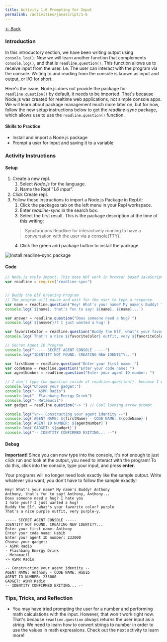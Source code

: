 ```yaml
---
title: Activity 1.6 Prompting for Input
permalink: /activities/javascript/1-6
---
```


[← Back](/activities/javascript/)

### Introduction

In this introductory section, we have been writing output using `console.log()`. Now we will learn another function that complements `console.log()`, and that is `readline.question()`. This function allows us to receive input from the user. I.e. The user can interact with the program via the console. Writing to and reading from the console is known as input and output, or I/O for short.

Here's the issue, Node.js does not provide the package for `readline.question()` by default, it needs to be imported. That's because Node.js was created for realtime web applications, not simple console apps. We will learn about package management much more later on, but for now, follow the new setup instructions below to get the *readline-sync* package, which allows use to use the `readline.question()` function.


#### Skills to Practice

- Install and import a Node.js package
- Prompt a user for input and saving it to a variable

### Activity Instructions

#### Setup

1. Create a new repl.
    1. Select *Node.js* for the language.
    2. Name the Repl "*1.6 Input*".
2. Click Create repl.
3. Follow these instructions to import a Node.js Package in Repl.it:
    1. Click the packages tab on the left menu in your Repl workspace.
    2. Enter *readline-sync* in the search box.
    3. Select the first result. This is the package description at the time of this writing:
    > Synchronous Readline for interactively running to have a conversation with the user via a console(TTY).
    4. Click the green add package button to install the package.

![Install readline-sync package](/assets/img/activities/js-install-npm-package-repl.gif)

#### Code
```js
// Node.js style import. This does NOT work in browser based JavaScript.
var readline = require("readline-sync")


// Buddy the Elf Greeting Program
// The program will pause and wait for the user to type a response.
var name = readline.question("Hey! What's your name? My name's Buddy! ")
console.log(`${name}, that's fun to say! ${name}, ${name}...`)

var answer = readline.question("Does someone need a hug? ")
console.log(`${answer}!? I just wanted a hug!`)

var favoriteColor = readline.question("Buddy the Elf, what's your favorite color? ")
console.log(`That's a nice ${favoriteColor} outfit, very ${favoriteColor}-y.\n`)

// Secret Agent ID Program
console.log("----- SECRET AGENT CONSOLE -----")
console.log("IDENTITY NOT FOUND. CREATING NEW IDENTITY...")

var firstName = readline.question("Enter your first name: ")
var codeName = readline.question("Enter your code name: ")
var agentNumber = readline.question("Enter your agent ID number: ")

// I don't type the question inside of readline.question(), because I want to make a list of choices for this prompt
console.log("Choose your gadget:")
console.log("- ASMR Radio")
console.log("- Flashbang Energy Drink")
console.log("- Metamucil")
var gadget = readline.question("-> ") // Cool looking arrow prompt

console.log("\n-- Constructing your agent identity --")
console.log(`AGENT NAME: ${firstName} - CODE NAME: ${codeName}`)
console.log(`AGENT ID NUMBER: ${agentNumber}`)
console.log(`GADGET: ${gadget}`)
console.log("-- IDENTITY CONFIRMED EXITING... --")
```

#### Debug

**Important!** Since you can now type into the console, it's not enough to just click run and look at the output, you need to interact with the program! To do this, click into the console, type your input, and press **enter**. 

Your programs will no longer need look exactly like the sample output. Write whatever you want, you don't have to follow the sample exactly!

```shell
Hey! What's your name? My name's Buddy! Anthony
Anthony, that's fun to say! Anthony, Anthony...
Does someone need a hug? I hate you
I hate you!? I just wanted a hug!
Buddy the Elf, what's your favorite color? purple
That's a nice purple outfit, very purple-y.

----- SECRET AGENT CONSOLE -----
IDENTITY NOT FOUND. CREATING NEW IDENTITY...
Enter your first name: Anthony
Enter your code name: Habib
Enter your agent ID number: 233000
Choose your gadget:
- ASMR Radio
- Flashbang Energy Drink
- Metamucil
-> ASMR Radio

-- Constructing your agent identity --
AGENT NAME: Anthony - CODE NAME: Habib
AGENT ID NUMBER: 233000
GADGET: ASMR Radio
-- IDENTITY CONFIRMED EXITING... --
```

### Tips, Tricks, and Reflection

- You may have tried prompting the user for a number and performing math calculations with the input. However, that won't work right now. That's because `readline.question` always returns the user input as a *string*. We need to learn how to convert strings to number in order to use the values in math expressions. Check out the next activity to learn more!